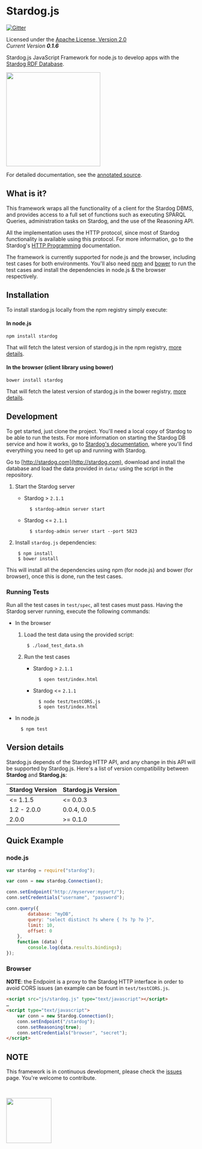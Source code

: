 Stardog.js
==========

[![Gitter](https://badges.gitter.im/Join%20Chat.svg)](https://gitter.im/clarkparsia/stardog.js?utm_source=badge&utm_medium=badge&utm_campaign=pr-badge&utm_content=badge)

Licensed under the [Apache License, Version 2.0](http://www.apache.org/licenses/LICENSE-2.0)  
_Current Version **0.1.6**_

Stardog.js JavaScript Framework for node.js to develop apps with the [Stardog RDF Database](http://stardog.com).  

<a href="http://stardog.com"><img src="http://stardog.com/img/stardog.png" width="250px"/></a>

For detailed documentation, see the [annotated source](http://clarkparsia.github.io/stardog.js/docs/stardog.html).

## What is it? ##

This framework wraps all the functionality of a client for the Stardog DBMS, and provides access to a full set of functions such as executing SPARQL Queries, administration tasks on Stardog, and the use of the Reasoning API.

All the implementation uses the HTTP protocol, since most of Stardog functionality is available using this protocol. For more information, go to the Stardog's [HTTP Programming](http://docs.stardog.com/http/) documentation.

The framework is currently supported for node.js and the browser, including test cases for both environments.
You'll also need [npm](https://npmjs.org) and [bower](http://bower.io) to run the test cases and install the dependencies in node.js & the browser respectively.

## Installation

To install stardog.js locally from the npm registry simply execute:

#### In node.js

    npm install stardog

That will fetch the latest version of stardog.js in the npm registry, [more details](https://npmjs.org/package/stardog).

#### In the browser (client library using bower)

    bower install stardog

That will fetch the latest version of stardog.js in the bower registry, [more details](http://bower.io/search/?q=stardog).

## Development ##

To get started, just clone the project. You'll need a local copy of Stardog to be able to run the tests. For more information on starting the Stardog DB service and how it works, go to [Stardog's documentation](http://docs.stardog.com), where you'll find everything you need to get up and running with Stardog.

Go to [http://stardog.com](http://stardog.com), download and install the database and load the data provided in `data/` using the script in the repository.

1. Start the Stardog server

    * Stardog > `2.1.1`

            $ stardog-admin server start

    * Stardog <= `2.1.1`

            $ stardog-admin server start --port 5823

2. Install `stardog.js` dependencies:

        $ npm install
        $ bower install

This will install all the dependencies using npm (for node.js) and bower (for browser), once this is done, run the test cases.

### Running Tests

Run all the test cases in `test/spec`, all test cases must pass. Having the Stardog server running, execute the following commands:

* In the browser

    1. Load the test data using the provided script:

            $ ./load_test_data.sh

    2. Run the test cases

        * Stardog > `2.1.1`

                $ open test/index.html

        * Stardog <= `2.1.1`

                $ node test/testCORS.js
                $ open test/index.html

* In node.js

        $ npm test



## Version details ##

Stardog.js depends of the Stardog HTTP API, and any change in this API will be supported by Stardog.js. Here's a list of version compatibility between __Stardog__ and  __Stardog.js__:

| Stardog Version | Stardog.js Version |
| --------------- | ------------------ |
| <= 1.1.5        | <= 0.0.3           |
| 1.2 - 2.0.0     | 0.0.4, 0.0.5       |
| 2.0.0           | >= 0.1.0           |


## Quick Example ##

### node.js

```javascript
var stardog = require("stardog");

var conn = new stardog.Connection();

conn.setEndpoint("http://myserver:myport/");
conn.setCredentials("username", "password");

conn.query({
        database: "myDB",
        query: "select distinct ?s where { ?s ?p ?o }",  
        limit: 10,
        offset: 0
    },
    function (data) {
        console.log(data.results.bindings);
});
```

### Browser

__NOTE__: the Endpoint is a proxy to the Stardog HTTP interface in order to avoid CORS issues (an example can be fount in `test/testCORS.js`.

```html
<script src="js/stardog.js" type="text/javascript"></script>
…
<script type="text/javascript">
    var conn = new Stardog.Connection();
    conn.setEndpoint("/stardog");
    conn.setReasoning(true);
    conn.setCredentials("browser", "secret");
</script>
```

## NOTE ##

This framework is in continuous development, please check the [issues](https://github.com/clarkparsia/stardog.js/issues) page. You're welcome to contribute.

&nbsp;
&nbsp;

<a href="http://complexible.com"><img src="http://complexible.com/img/l-b.png" width="120px"/></a>

